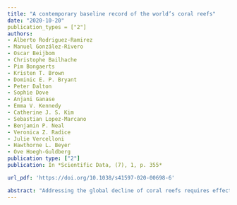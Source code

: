```yaml
---
title: "A contemporary baseline record of the world’s coral reefs"
date: "2020-10-20"
publication_types = ["2"]
authors: 
- Alberto Rodriguez-Ramirez
- Manuel González-Rivero
- Oscar Beijbom
- Christophe Bailhache
- Pim Bongaerts
- Kristen T. Brown
- Dominic E. P. Bryant
- Peter Dalton
- Sophie Dove
- Anjani Ganase
- Emma V. Kennedy
- Catherine J. S. Kim
- Sebastian Lopez-Marcano
- Benjamin P. Neal
- Veronica Z. Radice
- Julie Vercelloni
- Hawthorne L. Beyer
- Ove Hoegh-Guldberg
publication type: ["2"]
publication: In *Scientific Data, (7), 1, p. 355*

url_pdf: 'https://doi.org/10.1038/s41597-020-00698-6' 

abstract: "Addressing the global decline of coral reefs requires effective actions from managers, policymakers and society as a whole. Coral reef scientists are therefore challenged with the task of providing prompt and relevant inputs for science-based decision-making. Here, we provide a baseline dataset, covering 1300 km of tropical coral reef habitats globally, and comprised of over one million geo-referenced, high-resolution photo-quadrats analysed using artificial intelligence to automatically estimate the proportional cover of benthic components. The dataset contains information on five major reef regions, and spans 2012–2018, including surveys before and after the 2016 global bleaching event. The taxonomic resolution attained by image analysis, as well as the spatially explicit nature of the images, allow for multi-scale spatial analyses, temporal assessments (decline and recovery), and serve for supporting image recognition developments. This standardised dataset across broad geographies offers a significant contribution towards a sound baseline for advancing our understanding of coral reef ecology and thereby taking collective and informed actions to mitigate catastrophic losses in coral reefs worldwide."
---
```

